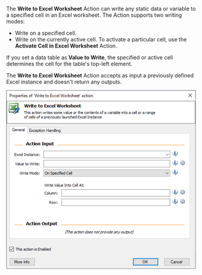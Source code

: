 The **Write to Excel Worksheet** Action can write any static data or variable to a specified cell in an Excel worksheet. The Action supports two writing modes:

- Write on a specified cell.
- Write on the currently active cell. To activate a particular cell, use the **Activate Cell in Excel Worksheet** Action. 

If you set a data table as **Value to Write**, the specified or active cell determines the cell for the table's top-left element.

The **Write to Excel Worksheet** Action accepts as input a previously defined Excel instance and doesn't return any outputs. 

![write to excel action properties](..\media\write-to-excel-action-properties.png)